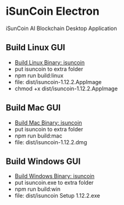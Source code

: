 # iSunCoin Electron
iSunCoin AI Blockchain Desktop Application

## Build Linux GUI
- [Build Linux Binary: isuncoin](https://github.com/CAFECA-IO/isuncoin/tree/develop?tab=readme-ov-file#building-linux-binary)
- put isuncoin to extra folder
- npm run build:linux
- file: dist/isuncoin-1.12.2.AppImage
- chmod +x dist/isuncoin-1.12.2.AppImage

## Build Mac GUI
- [Build Mac Binary: isuncoin](https://github.com/CAFECA-IO/isuncoin/tree/develop?tab=readme-ov-file#building-mac-binary)
- put isuncoin to extra folder
- npm run build:mac
- file: dist/isuncoin-1.12.2.dmg

## Build Windows GUI
- [Build Windows Binary: isuncoin](https://github.com/CAFECA-IO/isuncoin/tree/develop?tab=readme-ov-file#building-windows-exe)
- put isuncoin.exe to extra folder
- npm run build:win
- file: dist/isuncoin Setup 1.12.2.exe
